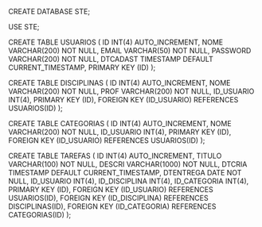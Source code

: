 CREATE DATABASE STE;

USE STE;

CREATE TABLE USUARIOS (
    ID INT(4) AUTO_INCREMENT,
    NOME VARCHAR(200) NOT NULL,
    EMAIL VARCHAR(50) NOT NULL,
    PASSWORD VARCHAR(200) NOT NULL,
    DTCADAST TIMESTAMP DEFAULT CURRENT_TIMESTAMP,
    PRIMARY KEY (ID)
);

CREATE TABLE DISCIPLINAS (
    ID INT(4) AUTO_INCREMENT,
    NOME VARCHAR(200) NOT NULL,
    PROF VARCHAR(200) NOT NULL,
    ID_USUARIO INT(4),
    PRIMARY KEY (ID),
    FOREIGN KEY (ID_USUARIO) REFERENCES USUARIOS(ID)
);

CREATE TABLE CATEGORIAS (
    ID INT(4) AUTO_INCREMENT,
    NOME VARCHAR(200) NOT NULL,
    ID_USUARIO INT(4),
    PRIMARY KEY (ID),
    FOREIGN KEY (ID_USUARIO) REFERENCES USUARIOS(ID)
);

CREATE TABLE TAREFAS (
    ID INT(4) AUTO_INCREMENT,
    TITULO VARCHAR(100) NOT NULL,
    DESCRI VARCHAR(1000) NOT NULL,
    DTCRIA TIMESTAMP DEFAULT CURRENT_TIMESTAMP,
    DTENTREGA DATE NOT NULL,
    ID_USUARIO INT(4),
    ID_DISCIPLINA INT(4),
    ID_CATEGORIA INT(4),
    PRIMARY KEY (ID),
    FOREIGN KEY (ID_USUARIO) REFERENCES USUARIOS(ID),
    FOREIGN KEY (ID_DISCIPLINA) REFERENCES DISCIPLINAS(ID),
    FOREIGN KEY (ID_CATEGORIA) REFERENCES CATEGORIAS(ID)
);
